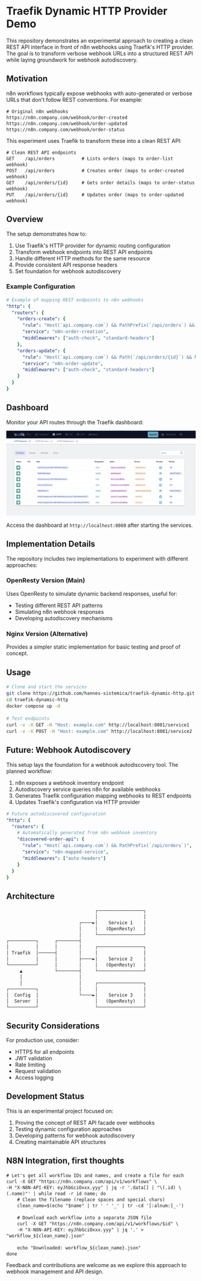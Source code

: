 # Traefik Dynamic HTTP Provider Demo

This repository demonstrates an experimental approach to creating a clean REST API interface in front of n8n webhooks using Traefik's HTTP provider. The goal is to transform verbose webhook URLs into a structured REST API while laying groundwork for webhook autodiscovery.

## Motivation

n8n workflows typically expose webhooks with auto-generated or verbose URLs that don't follow REST conventions. For example:

```
# Original n8n webhooks
https://n8n.company.com/webhook/order-created
https://n8n.company.com/webhook/order-updated
https://n8n.company.com/webhook/order-status
```

This experiment uses Traefik to transform these into a clean REST API:

```
# Clean REST API endpoints
GET    /api/orders          # Lists orders (maps to order-list webhook)
POST   /api/orders          # Creates order (maps to order-created webhook)
GET    /api/orders/{id}     # Gets order details (maps to order-status webhook)
PUT    /api/orders/{id}     # Updates order (maps to order-updated webhook)
```

## Overview

The setup demonstrates how to:
1. Use Traefik's HTTP provider for dynamic routing configuration
2. Transform webhook endpoints into REST API endpoints
3. Handle different HTTP methods for the same resource
4. Provide consistent API response headers
5. Set foundation for webhook autodiscovery

### Example Configuration

```yaml
# Example of mapping REST endpoints to n8n webhooks
"http": {
  "routers": {
    "orders-create": {
      "rule": "Host(`api.company.com`) && PathPrefix(`/api/orders`) && Method(`POST`)",
      "service": "n8n-order-creation",
      "middlewares": ["auth-check", "standard-headers"]
    },
    "orders-update": {
      "rule": "Host(`api.company.com`) && Path(`/api/orders/{id}`) && Method(`PUT`)",
      "service": "n8n-order-update",
      "middlewares": ["auth-check", "standard-headers"]
    }
  }
}
```

## Dashboard

Monitor your API routes through the Traefik dashboard:

![Traefik Dashboard](traefik-dashboard.jpg)

Access the dashboard at `http://localhost:8080` after starting the services.

## Implementation Details

The repository includes two implementations to experiment with different approaches:

### OpenResty Version (Main)
Uses OpenResty to simulate dynamic backend responses, useful for:
- Testing different REST API patterns
- Simulating n8n webhook responses
- Developing autodiscovery mechanisms

### Nginx Version (Alternative)
Provides a simpler static implementation for basic testing and proof of concept.

## Usage

```bash
# Clone and start the services
git clone https://github.com/hannes-sistemica/traefik-dynamic-http.git
cd traefik-dynamic-http
docker compose up -d

# Test endpoints
curl -v -X GET -H "Host: example.com" http://localhost:8081/service1
curl -v -X POST -H "Host: example.com" http://localhost:8081/service2
```

## Future: Webhook Autodiscovery

This setup lays the foundation for a webhook autodiscovery tool. The planned workflow:

1. n8n exposes a webhook inventory endpoint
2. Autodiscovery service queries n8n for available webhooks
3. Generates Traefik configuration mapping webhooks to REST endpoints
4. Updates Traefik's configuration via HTTP provider

```yaml
# Future autodiscovered configuration
"http": {
  "routers": {
    # Automatically generated from n8n webhook inventory
    "discovered-order-api": {
      "rule": "Host(`api.company.com`) && PathPrefix(`/api/orders`)",
      "service": "n8n-mapped-service",
      "middlewares": ["auto-headers"]
    }
  }
}
```

## Architecture

```
                                 ┌─────────────────┐
                                 │                 │
                           ┌────►│    Service 1    │
                           │     │   (OpenResty)   │
                           │     └─────────────────┘
┌──────────┐      ┌────────┤
│          │      │        │     ┌─────────────────┐
│ Traefik  │──────┤        │     │                 │
│          │      │        ├────►│    Service 2    │
└──────────┘      │        │     │   (OpenResty)   │
     ▲            └────────┤     └─────────────────┘
     │                     │
     │                     │     ┌─────────────────┐
┌──────────┐               │     │                 │
│  Config  │               └────►│    Service 3    │
│  Server  │                     │   (OpenResty)   │
└──────────┘                     └─────────────────┘
```

## Security Considerations

For production use, consider:
- HTTPS for all endpoints
- JWT validation
- Rate limiting
- Request validation
- Access logging

## Development Status

This is an experimental project focused on:
1. Proving the concept of REST API facade over webhooks
2. Testing dynamic configuration approaches
3. Developing patterns for webhook autodiscovery
4. Creating maintainable API structures

## N8N Integration, first thoughts

```
# Let's get all workflow IDs and names, and create a file for each
curl -X GET "https://n8n.company.com/api/v1/workflows" \
-H "X-N8N-API-KEY: eyJhbGciOxxx.yyy" | jq -r '.data[] | "\(.id) \(.name)"' | while read -r id name; do
    # Clean the filename (replace spaces and special chars)
    clean_name=$(echo "$name" | tr ' ' '_' | tr -cd '[:alnum:]_-')

    # Download each workflow into a separate JSON file
    curl -X GET "https://n8n.company.com/api/v1/workflows/$id" \
    -H "X-N8N-API-KEY: eyJhbGciOxxx.yyy" | jq '.' > "workflow_${clean_name}.json"

    echo "Downloaded: workflow_${clean_name}.json"
done
```

Feedback and contributions are welcome as we explore this approach to webhook management and API design.
